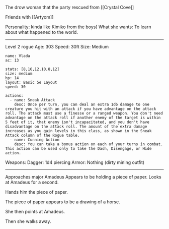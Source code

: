 The drow woman that the party rescued from [[Crystal Cove]]

Friends with [[Artyom]]

Personality: kinda like Kimiko from the boys]
What she wants: To learn about what happened to the world.


___

Level 2 rogue
Age: 303
Speed: 30ft
Size: Medium

```statblock
name: Vlada
ac: 13

stats: [8,16,12,10,8,12]
size: medium
hp: 14
layout: Basic 5e Layout
speed: 30

actions:
  - name: Sneak Attack
    desc: Once per turn, you can deal an extra 1d6 damage to one creature you hit with an attack if you have advantage on the attack roll. The attack must use a finesse or a ranged weapon. You don't need advantage on the attack roll if another enemy of the target is within 5 feet of it, that enemy isn't incapacitated, and you don't have disadvantage on the attack roll. The amount of the extra damage increases as you gain levels in this class, as shown in the Sneak Attack column of the Rogue table.
  - name: Cunning Action
    desc: You can take a bonus action on each of your turns in combat. This action can be used only to take the Dash, Disengage, or Hide action.

```


Weapons:
Dagger: 1d4 piercing 
Armor: Nothing (dirty mining outfit)

___
Approaches major Amadeus
Appears to be holding a piece of paper. Looks at Amadeus for a second.

Hands him the piece of paper.

The piece of paper appears to be a drawing of a horse.

She then points at Amadeus.

Then she walks away.

